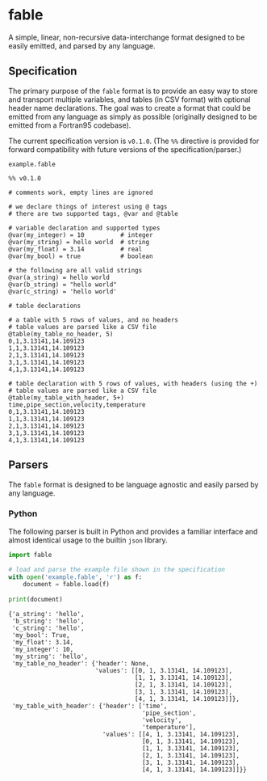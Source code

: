 # fable
A simple, linear, non-recursive data-interchange format designed to be easily emitted, and parsed by any language.

## Specification

The primary purpose of the `fable` format is to provide an easy way to store and transport multiple variables, and tables (in CSV format) with optional header name declarations. The goal was to create a format that could be emitted from any language as simply as possible (originally designed to be emitted from a Fortran95 codebase).

The current specification version is `v0.1.0`. (The `%%` directive is provided for forward compatibility with future versions of the specification/parser.)

`example.fable`
```
%% v0.1.0

# comments work, empty lines are ignored

# we declare things of interest using @ tags
# there are two supported tags, @var and @table

# variable declaration and supported types
@var(my_integer) = 10          # integer
@var(my_string) = hello world  # string   
@var(my_float) = 3.14          # real
@var(my_bool) = true           # boolean

# the following are all valid strings
@var(a_string) = hello world
@var(b_string) = "hello world"
@var(c_string) = 'hello world'

# table declarations

# a table with 5 rows of values, and no headers
# table values are parsed like a CSV file
@table(my_table_no_header, 5)
0,1,3.13141,14.109123
1,1,3.13141,14.109123
2,1,3.13141,14.109123
3,1,3.13141,14.109123
4,1,3.13141,14.109123

# table declaration with 5 rows of values, with headers (using the +)
# table values are parsed like a CSV file
@table(my_table_with_header, 5+)
time,pipe_section,velocity,temperature
0,1,3.13141,14.109123
1,1,3.13141,14.109123
2,1,3.13141,14.109123
3,1,3.13141,14.109123
4,1,3.13141,14.109123
```

## Parsers

The `fable` format is designed to be language agnostic and easily parsed by any language.

### Python

The following parser is built in Python and provides a familiar interface and almost identical usage to the builtin `json` library.

```python
import fable

# load and parse the example file shown in the specification
with open('example.fable', 'r') as f:
    document = fable.load(f)
    
print(document)
```
```
{'a_string': 'hello',
 'b_string': 'hello',
 'c_string': 'hello',
 'my_bool': True,
 'my_float': 3.14,
 'my_integer': 10,
 'my_string': 'hello',
 'my_table_no_header': {'header': None,
                        'values': [[0, 1, 3.13141, 14.109123],
                                   [1, 1, 3.13141, 14.109123],
                                   [2, 1, 3.13141, 14.109123],
                                   [3, 1, 3.13141, 14.109123],
                                   [4, 1, 3.13141, 14.109123]]},
 'my_table_with_header': {'header': ['time',
                                     'pipe_section',
                                     'velocity',
                                     'temperature'],
                          'values': [[4, 1, 3.13141, 14.109123],
                                     [0, 1, 3.13141, 14.109123],
                                     [1, 1, 3.13141, 14.109123],
                                     [2, 1, 3.13141, 14.109123],
                                     [3, 1, 3.13141, 14.109123],
                                     [4, 1, 3.13141, 14.109123]]}}
```
